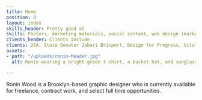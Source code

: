 ```yaml
---
title: Home
position: 0
layout: index
skills_header: Pretty good at
skills: Posters, marketing materials, social content, web design (marketing and landing pages), email, display ads, political work, print design, merch & company swag, presentations, album covers, playlist creation, and more!
clients_header: Clients include
clients: DSA, State Senator Jabari Brisport, Design for Progress, Vital City, Amazon Labor Union, Celtra, Splice, Jukely, Sleep No More, Council Member Alexa Avilés & more
assets:
- path: "/uploads/ronin-header.jpg"
  alt: Ronin wearing a bright green t-shirt, a bucket hat, and sunglasses with a big smile.

---
```


Ronin Wood is a Brooklyn-based graphic designer who is currently available for freelance, contract work, and select full time opportunities.
